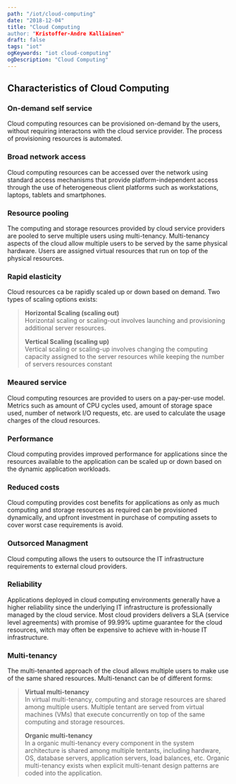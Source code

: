```yaml
---
path: "/iot/cloud-computing"
date: "2018-12-04"
title: "Cloud Computing
author: "Kristoffer-Andre Kalliainen"
draft: false
tags: "iot"
ogKeywords: "iot cloud-computing"
ogDescription: "Cloud Computing"
---
```


## Characteristics of Cloud Computing

### On-demand self service
Cloud computing resources can be provisioned on-demand by the users, without requiring interactons with the cloud service provider. The process of provisioning resources is automated.

### Broad network access
Cloud computing resources can be accessed over the network using standard access mechanisms that provide platform-independent access through the use of heterogeneous client platforms such as workstations, laptops, tablets and smartphones.

### Resource pooling
The computing and storage resources provided by cloud service providers are pooled to serve multiple users using multi-tenancy. Multi-tenancy aspects of the cloud allow multiple users to be served by the same physical hardware. Users are assigned virtual resources that run on top of the physical resources.

### Rapid elasticity
Cloud resources ca be rapidly scaled up or down based on demand. Two types of scaling options exists:
> **Horizontal Scaling (scaling out)**   
Horizontal scaling or scaling-out involves launching and provisioning additional server resources.
>
> **Vertical Scaling (scaling up)**  
Vertical scaling or scaling-up involves changing the computing capacity assigned to the server resources while keeping the number of servers resources constant

### Meaured service
Cloud computing resources are provided to users on a pay-per-use model. Metrics such as amount of CPU cycles used, amount of storage space used, number of network I/O requests, etc. are used to calculate the usage charges of the cloud resources.

### Performance
Cloud computing provides improved performance for applications since the resources available to the application can be scaled up or down based on the dynamic application workloads.

### Reduced costs
Cloud computing provides cost benefits for applications as only as much computing and storage resources as required can be provisioned dynamically, and upfront investment in purchase of computing assets to cover worst case requirements is avoid.

### Outsorced Managment
Cloud computing allows the users to outsource the IT infrastructure requirements to external cloud providers.

### Reliability
Applications deployed in cloud computing environments generally have a higher reliability since the underlying IT infrastructure is professionally managed by the cloud service. Most cloud providers delivers a SLA (service level agreements) with promise of 99.99% uptime guarantee for the cloud resources, witch may often be expensive to achieve with in-house IT infrastructure.

### Multi-tenancy
The multi-tenanted approach of the cloud allows multiple users to make use of the same shared resources. Multi-tenanct can be of different forms:
> **Virtual multi-tenancy**  
In virtual multi-tenancy, computing and storage resources are shared among multiple users. Multiple tentant are served from virtual machines (VMs) that execute concurrently on top of the same computing and storage resources.
>
> **Organic multi-tenancy**  
In a organic multi-tenancy every component in the system architecture is shared among multiple tentants, including hardware, OS, database servers, application servers, load balances, etc. Organic multi-tenancy exists when explicit multi-tenant design patterns are coded into the application.